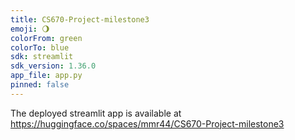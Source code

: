 ```yaml
---
title: CS670-Project-milestone3
emoji: 🌖
colorFrom: green
colorTo: blue
sdk: streamlit
sdk_version: 1.36.0
app_file: app.py
pinned: false
---
```


The deployed streamlit app is available at https://huggingface.co/spaces/mmr44/CS670-Project-milestone3
